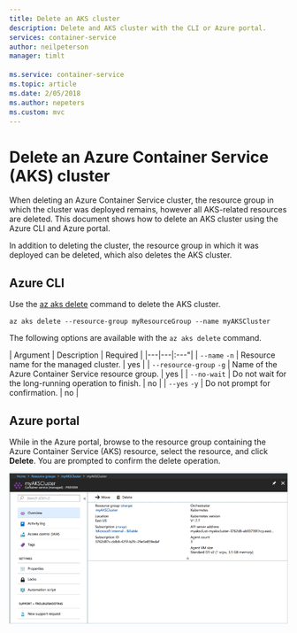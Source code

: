 ```yaml
---
title: Delete an AKS cluster
description: Delete and AKS cluster with the CLI or Azure portal.
services: container-service
author: neilpeterson
manager: timlt

ms.service: container-service
ms.topic: article
ms.date: 2/05/2018
ms.author: nepeters
ms.custom: mvc
---
```


# Delete an Azure Container Service (AKS) cluster

When deleting an Azure Container Service cluster, the resource group in which the cluster was deployed remains, however all AKS-related resources are deleted. This document shows how to delete an AKS cluster using the Azure CLI and Azure portal. 

In addition to deleting the cluster, the resource group in which it was deployed can be deleted, which also deletes the AKS cluster.

## Azure CLI

Use the [az aks delete][az-aks-delete] command to delete the AKS cluster.

```azurecli-interactive
az aks delete --resource-group myResourceGroup --name myAKSCluster
```

The following options are available with the `az aks delete` command.

| Argument | Description | Required |
|---|---|:---"|
| `--name` `-n` | Resource name for the managed cluster. | yes |
| `--resource-group` `-g` | Name of the Azure Container Service resource group. | yes |
| `--no-wait` | Do not wait for the long-running operation to finish. | no |
| `--yes` `-y` | Do not prompt for confirmation. | no |

## Azure portal

While in the Azure portal, browse to the resource group containing the Azure Container Service (AKS) resource, select the resource, and click **Delete**. You are prompted to confirm the delete operation.

![Delete AKS cluster portal](media/container-service-delete-cluster/delete-aks-portal.png)

<!-- LINKS - internal -->
[az-aks-delete]: azure-files-dynamic-pv.md